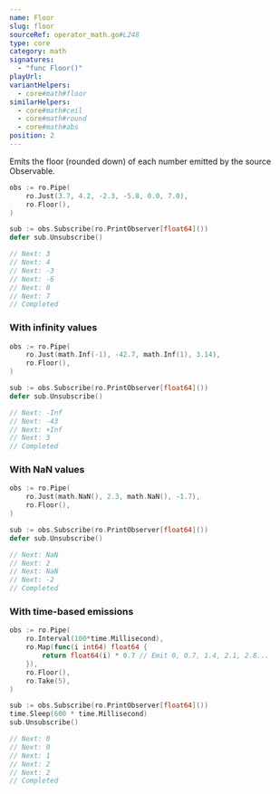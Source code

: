 ```yaml
---
name: Floor
slug: floor
sourceRef: operator_math.go#L248
type: core
category: math
signatures:
  - "func Floor()"
playUrl:
variantHelpers:
  - core#math#floor
similarHelpers:
  - core#math#ceil
  - core#math#round
  - core#math#abs
position: 2
---
```


Emits the floor (rounded down) of each number emitted by the source Observable.

```go
obs := ro.Pipe(
    ro.Just(3.7, 4.2, -2.3, -5.8, 0.0, 7.0),
    ro.Floor(),
)

sub := obs.Subscribe(ro.PrintObserver[float64]())
defer sub.Unsubscribe()

// Next: 3
// Next: 4
// Next: -3
// Next: -6
// Next: 0
// Next: 7
// Completed
```

### With infinity values

```go
obs := ro.Pipe(
    ro.Just(math.Inf(-1), -42.7, math.Inf(1), 3.14),
    ro.Floor(),
)

sub := obs.Subscribe(ro.PrintObserver[float64]())
defer sub.Unsubscribe()

// Next: -Inf
// Next: -43
// Next: +Inf
// Next: 3
// Completed
```

### With NaN values

```go
obs := ro.Pipe(
    ro.Just(math.NaN(), 2.3, math.NaN(), -1.7),
    ro.Floor(),
)

sub := obs.Subscribe(ro.PrintObserver[float64]())
defer sub.Unsubscribe()

// Next: NaN
// Next: 2
// Next: NaN
// Next: -2
// Completed
```

### With time-based emissions

```go
obs := ro.Pipe(
    ro.Interval(100*time.Millisecond),
    ro.Map(func(i int64) float64 {
        return float64(i) * 0.7 // Emit 0, 0.7, 1.4, 2.1, 2.8...
    }),
    ro.Floor(),
    ro.Take(5),
)

sub := obs.Subscribe(ro.PrintObserver[float64]())
time.Sleep(600 * time.Millisecond)
sub.Unsubscribe()

// Next: 0
// Next: 0
// Next: 1
// Next: 2
// Next: 2
// Completed
```